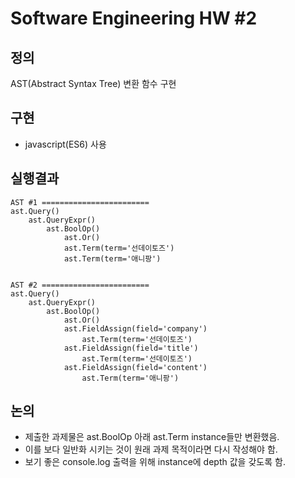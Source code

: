 # Software Engineering HW #2

## 정의
AST(Abstract Syntax Tree) 변환 함수 구현

## 구현
- javascript(ES6) 사용

## 실행결과
```
AST #1 ========================
ast.Query()
    ast.QueryExpr()
        ast.BoolOp()
            ast.Or()
            ast.Term(term='선데이토즈')
            ast.Term(term='애니팡')


AST #2 ========================
ast.Query()
    ast.QueryExpr()
        ast.BoolOp()
            ast.Or()
            ast.FieldAssign(field='company')
                ast.Term(term='선데이토즈')
            ast.FieldAssign(field='title')
                ast.Term(term='선데이토즈')
            ast.FieldAssign(field='content')
                ast.Term(term='애니팡')
```

## 논의
- 제출한 과제물은 ast.BoolOp 아래 ast.Term instance들만 변환했음.
- 이를 보다 일반화 시키는 것이 원래 과제 목적이라면 다시 작성해야 함.
- 보기 좋은 console.log 출력을 위해 instance에 depth 값을 갖도록 함.
